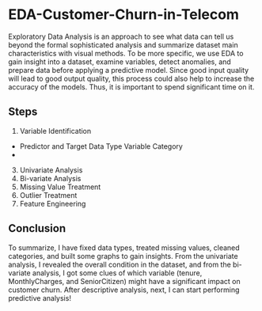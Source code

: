 # EDA-Customer-Churn-in-Telecom
Exploratory Data Analysis is an approach to see what data can tell us beyond the formal sophisticated analysis and summarize dataset main characteristics with visual methods. To be more specific, we use EDA to gain insight into a dataset, examine variables, detect anomalies, and prepare data before applying a predictive model. Since good input quality will lead to good output quality, this process could also help to increase the accuracy of the models. Thus, it is important to spend significant time on it.
## Steps 
1. Variable Identification 
* Predictor and Target
Data Type
Variable Category
*
3. Univariate Analysis 
4. Bi-variate Analysis 
5. Missing Value Treatment 
6. Outlier Treatment 
7. Feature Engineering
## Conclusion
To summarize, I have fixed data types, treated missing values, cleaned categories, and built some graphs to gain insights. From the univariate analysis, I revealed the overall condition in the dataset, and from the bi-variate analysis, I got some clues of which variable (tenure, MonthlyCharges, and SeniorCitizen) might have a significant impact on customer churn. After descriptive analysis, next, I can start performing predictive analysis!
